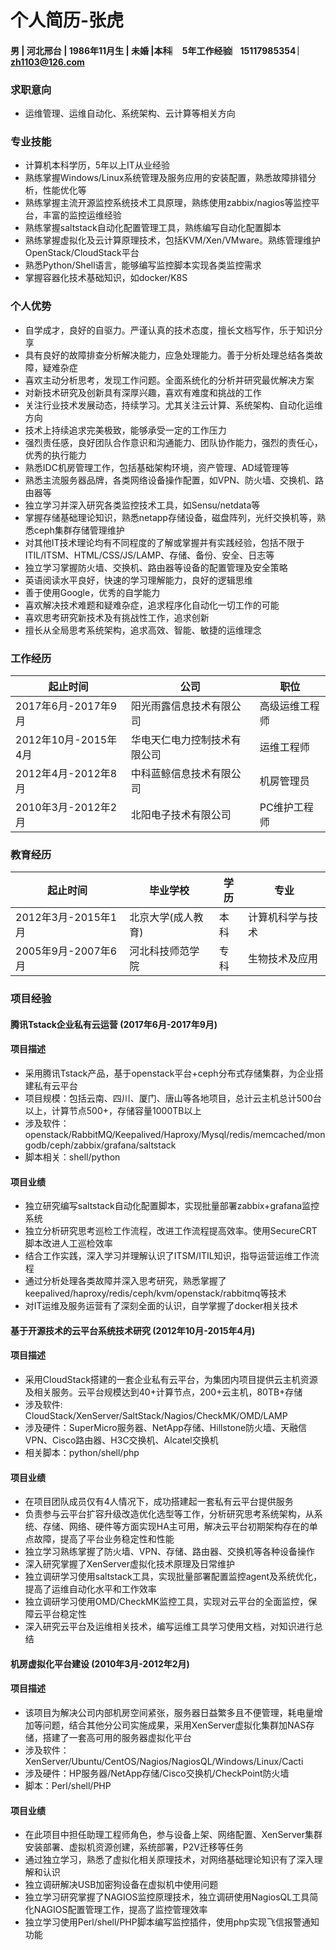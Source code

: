 # 个人简历-张虎
#### 男 |  河北邢台 | 1986年11月生 | 未婚 |本科︳ 5年工作经验︳15117985354 ︳zh1103@126.com

### 求职意向

- 运维管理、运维自动化、系统架构、云计算等相关方向

### 专业技能
- 计算机本科学历，5年以上IT从业经验
- 熟练掌握Windows/Linux系统管理及服务应用的安装配置，熟悉故障排错分析，性能优化等
- 熟练掌握主流开源监控系统技术工具原理，熟练使用zabbix/nagios等监控平台，丰富的监控运维经验
- 熟练掌握saltstack自动化配置管理工具，熟练编写自动化配置脚本
- 熟练掌握虚拟化及云计算原理技术，包括KVM/Xen/VMware。熟练管理维护OpenStack/CloudStack平台
- 熟悉Python/Shell语言，能够编写监控脚本实现各类监控需求
- 掌握容器化技术基础知识，如docker/K8S

### 个人优势
- 自学成才，良好的自驱力。严谨认真的技术态度，擅长文档写作，乐于知识分享
- 具有良好的故障排查分析解决能力，应急处理能力。善于分析处理总结各类故障，疑难杂症
- 喜欢主动分析思考，发现工作问题。全面系统化的分析并研究最优解决方案
- 对新技术研究及创新具有深厚兴趣，喜欢有难度和挑战的工作
- 关注行业技术发展动态，持续学习。尤其关注云计算、系统架构、自动化运维方向
- 技术上持续追求完美极致，能够承受一定的工作压力
- 强烈责任感，良好团队合作意识和沟通能力、团队协作能力，强烈的责任心，优秀的执行能力
- 熟悉IDC机房管理工作，包括基础架构环境，资产管理、AD域管理等
- 熟悉主流服务器品牌，各类网络设备操作配置，如VPN、防火墙、交换机、路由器等
- 独立学习并深入研究各类监控技术工具，如Sensu/netdata等
- 掌握存储基础理论知识，熟悉netapp存储设备，磁盘阵列，光纤交换机等，熟悉ceph集群存储管理维护
- 对其他IT技术理论均有不同程度的了解或掌握并有实践经验，包括不限于ITIL/ITSM、HTML/CSS/JS/LAMP、存储、备份、安全、日志等
- 独立学习掌握防火墙、交换机、路由器等设备的配置管理及安全策略
- 英语阅读水平良好，快速的学习理解能力，良好的逻辑思维
- 善于使用Google，优秀的自学能力
- 喜欢解决技术难题和疑难杂症，追求程序化自动化一切工作的可能
- 喜欢思考研究新技术及有挑战性工作，追求创新
- 擅长从全局思考系统架构，追求高效、智能、敏捷的运维理念

### 工作经历

起止时间 | 公司 | 职位
---|---|---
2017年6月-2017年9月 | 阳光雨露信息技术有限公司 | 高级运维工程师
2012年10月-2015年4月 | 华电天仁电力控制技术有限公司 | 运维工程师
2012年4月-2012年8月 | 中科蓝鲸信息技术有限公司 | 机房管理员
2010年3月-2012年2月 | 北阳电子技术有限公司 | PC维护工程师

### 教育经历

起止时间 | 毕业学校 | 学历 | 专业
---|---|---|---
2012年3月-2015年1月 | 北京大学(成人教育) | 本科 | 计算机科学与技术
2005年9月-2007年6月 | 河北科技师范学院 | 专科 | 生物技术及应用

### 项目经验
#### 腾讯Tstack企业私有云运营 (2017年6月-2017年9月)
#### 项目描述
- 采用腾讯Tstack产品，基于openstack平台+ceph分布式存储集群，为企业搭建私有云平台
- 项目规模：包括云南、四川、厦门、唐山等各地项目，总计云主机总计500台以上，计算节点500+，存储容量1000TB以上
- 涉及软件：openstack/RabbitMQ/Keepalived/Haproxy/Mysql/redis/memcached/mongodb/ceph/zabbix/grafana/saltstack
- 脚本相关：shell/python

#### 项目业绩
- 独立研究编写saltstack自动化配置脚本，实现批量部署zabbix+grafana监控系统
- 独立分析研究思考巡检工作流程，改进工作流程提高效率。使用SecureCRT脚本改进人工巡检效率
- 结合工作实践，深入学习并理解认识了ITSM/ITIL知识，指导运营运维工作流程
- 通过分析处理各类故障并深入思考研究，熟悉掌握了keepalived/haproxy/redis/ceph/kvm/openstack/rabbitmq等技术
- 对IT运维及服务运营有了深刻全面的认识，自学掌握了docker相关技术

#### 基于开源技术的云平台系统技术研究 (2012年10月-2015年4月)

#### 项目描述
- 采用CloudStack搭建的一套企业私有云平台，为集团内项目提供云主机资源及相关服务。云平台规模达到40+计算节点，200+云主机，80TB+存储
- 涉及软件: CloudStack/XenServer/SaltStack/Nagios/CheckMK/OMD/LAMP
- 涉及硬件：SuperMicro服务器、NetApp存储、Hillstone防火墙、天融信VPN、Cisco路由器、H3C交换机、Alcatel交换机
- 相关脚本：python/shell/php

#### 项目业绩
- 在项目团队成员仅有4人情况下，成功搭建起一套私有云平台提供服务
- 负责参与云平台扩容升级改造优化选型等工作，分析研究思考系统架构，从系统、存储、网络、硬件等方面实现HA主可用，解决云平台初期架构存在的单点故障，提高了平台业务稳定性和性能
- 独立学习熟练掌握了防火墙、VPN、存储、路由器、交换机等各种设备操作
- 深入研究掌握了XenServer虚拟化技术原理及日常维护
- 独立调研学习使用saltstack工具，实现批量部署配置监控agent及系统优化，提高了运维自动化水平和工作效率
- 独立调研学习使用OMD/CheckMK监控工具，实现对云平台的全面监控，保障云平台稳定性
- 深入研究云平台及运维相关技术，编写运维工具学习使用文档，对知识进行总结

#### 机房虚拟化平台建设 (2010年3月-2012年2月)
#### 项目描述
- 该项目为解决公司内部机房空间紧张，服务器日益繁多且不便管理，耗电量增加等问题，结合其他分公司实施成果，采用XenServer虚拟化集群加NAS存储，搭建了一套高可用的服务器虚拟化平台
- 涉及软件：XenServer/Ubuntu/CentOS/Nagios/NagiosQL/Windows/Linux/Cacti
- 涉及硬件：HP服务器/NetApp存储/Cisco交换机/CheckPoint防火墙
- 脚本：Perl/shell/PHP

#### 项目业绩
- 在此项目中担任助理工程师角色，参与设备上架、网络配置、XenServer集群安装部署、虚拟机资源创建，系统部署，P2V迁移等任务
- 通过独立学习，熟悉了虚拟化相关原理技术，对网络基础理论知识有了深入理解和认识
- 独立调研解决USB加密狗设备在虚拟机中使用问题
- 独立学习研究掌握了NAGIOS监控原理技术，独立调研使用NagiosQL工具简化NAGIOS配置管理工作，提高了监控管理效率
- 独立学习使用Perl/shell/PHP脚本编写监控插件，使用php实现飞信报警通知功能
